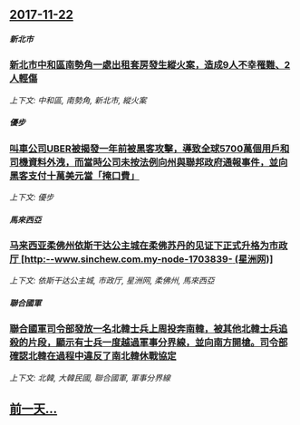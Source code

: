 ## [2017-11-22](/news/2017/11/22/index.md)

##### 新北市
### [新北市中和區南勢角一處出租套房發生縱火案，造成9人不幸罹難、2人輕傷 ](/news/2017/11/22/新北市中和區南勢角一處出租套房發生縱火案-造成9人不幸罹難-2人輕傷.md)
_上下文: 中和區, 南勢角, 新北市, 縱火案_

##### 優步
### [叫車公司UBER被揭發一年前被黑客攻擊，導致全球5700萬個用戶和司機資料外洩，而當時公司未按法例向州與聯邦政府通報事件，並向黑客支付十萬美元當「掩口費」 ](/news/2017/11/22/叫車公司UBER被揭發一年前被黑客攻擊-導致全球5700萬個用戶和司機資料外洩-而當時公司未按法例向州與聯邦政府通報事件.md)
_上下文: 優步_

##### 馬來西亞
### [马来西亚柔佛州依斯干达公主城在柔佛苏丹的见证下正式升格为市政厅 [http:--www.sinchew.com.my-node-1703839- (星洲网)] ](/news/2017/11/22/马来西亚柔佛州依斯干达公主城在柔佛苏丹的见证下正式升格为市政厅-http-wwwsinchewcommy-n.md)
_上下文: 依斯干达公主城, 市政厅, 星洲网, 柔佛州, 馬來西亞_

##### 聯合國軍
### [聯合國軍司令部發放一名北韓士兵上周投奔南韓，被其他北韓士兵追殺的片段，顯示有士兵一度越過軍事分界線，並向南方開槍。司令部確認北韓在過程中違反了南北韓休戰協定 ](/news/2017/11/22/聯合國軍司令部發放一名北韓士兵上周投奔南韓-被其他北韓士兵追殺的片段-顯示有士兵一度越過軍事分界線-並向南方開槍-司令部.md)
_上下文: 北韓, 大韓民國, 聯合國軍, 軍事分界線_

## [前一天...](/news/2017/11/21/index.md)

